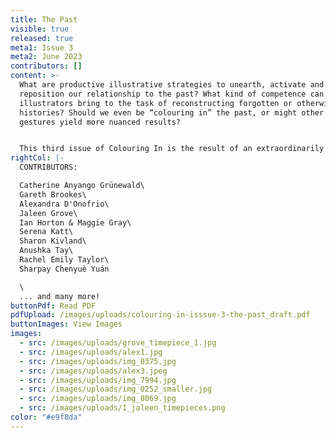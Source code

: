 ```yaml
---
title: The Past
visible: true
released: true
meta1: Issue 3
meta2: June 2023
contributors: []
content: >-
  What are productive illustrative strategies to unearth, activate and
  reposition our relationship to the past? What kind of competence can
  illustrators bring to the task of reconstructing forgotten or otherwise absent
  histories? Should we even be “colouring in” the past, or might other kinds of
  gestures yield more nuanced results? 


  This third issue of Colouring In is the result of an extraordinarily rich and engaging symposium that took place on 9 December 2022 at the University of the Arts London. We are delighted to hereby publish our speakers’ compelling contributions, including invocations of iIllustration as a conjuring act, reflections on the benefits of presentism, explorations of illustrative methods for articulating non-linear time, and thoughts on grappling with illustration’s own histories of representation. Our most extensive issue to date, it seems that the past will not let us rest...
rightCol: |-
  C﻿ONTRIBUTORS:

  C﻿atherine Anyango Grünewald\
  G﻿areth Brookes\
  A﻿lexandra D'Onofrio\
  J﻿aleen Grove\
  I﻿an Horton & Maggie Gray\
  S﻿erena Katt\
  S﻿haron Kivland\
  A﻿nushka Tay\
  R﻿achel Emily Taylor\
  S﻿harpay Chenyuè Yuán

  \
  .﻿.. and many more!
buttonPdf: Read PDF
pdfUpload: /images/uploads/colouring-in-isssue-3-the-past_draft.pdf
buttonImages: View Images
images:
  - src: /images/uploads/grove_timepiece_1.jpg
  - src: /images/uploads/alex1.jpg
  - src: /images/uploads/img_0375.jpg
  - src: /images/uploads/alex3.jpeg
  - src: /images/uploads/img_7994.jpg
  - src: /images/uploads/img_0252_smaller.jpg
  - src: /images/uploads/img_8069.jpg
  - src: /images/uploads/1_jaleen_timepieces.png
color: "#e9f8da"
---
```

